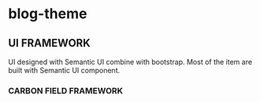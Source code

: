 # blog-theme
## UI FRAMEWORK
UI designed with Semantic UI combine with bootstrap. Most of the item are built with Semantic UI component.
### CARBON FIELD FRAMEWORK